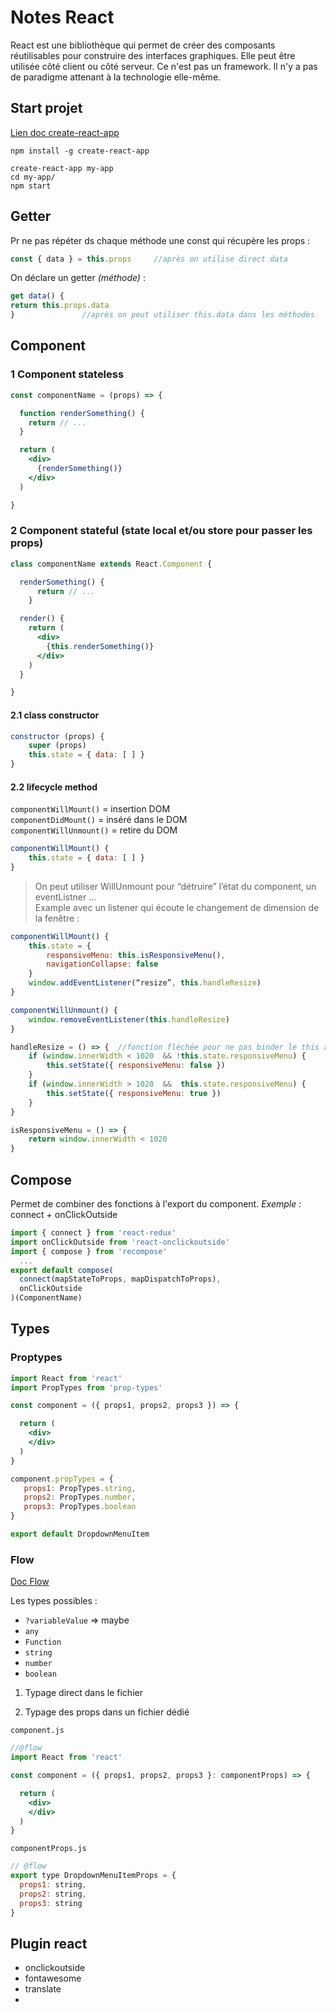 # Notes React

React est une bibliothèque qui permet de créer des composants réutilisables pour construire des interfaces graphiques. Elle peut être utilisée côté client ou côté serveur. Ce n'est pas un framework. Il n'y a pas de paradigme attenant à la technologie elle-même.

## Start projet
 
[Lien doc create-react-app](https://github.com/facebookincubator/create-react-app)

``` 
npm install -g create-react-app
```

```
create-react-app my-app
cd my-app/
npm start
```

## Getter

Pr ne pas répéter ds chaque méthode une const qui récupère les props :
```jsx
const { data } = this.props 	//après on utilise direct data
```
On déclare un getter _(méthode)_ :
```jsx
get data() { 
return this.props.data 
}				//après on peut utiliser this.data dans les méthodes
```
 
## Component

### 1 Component stateless

```jsx
const componentName = (props) => {

  function renderSomething() {
    return // ...
  }

  return (
    <div>
      {renderSomething()}
    </div>
  )

}
```

### 2 Component stateful (state local et/ou store pour passer les props)

```jsx
class componentName extends React.Component {

  renderSomething() {
      return // ...
    }

  render() {
    return (
      <div>
        {this.renderSomething()}
      </div>
    )
  }

}
```

#### 2.1 class constructor
```jsx
constructor (props) {
	super (props)
	this.state = { data: [ ] }
}
```

#### 2.2 lifecycle method  

`componentWillMount()`      = insertion DOM  
`componentDidMount()`       = inséré dans le DOM  
`componentWillUnmount()`    = retire du DOM

```jsx
componentWillMount() {
	this.state = { data: [ ] }
}
```

>On peut utiliser WillUnmount pour “détruire” l’état du component, un eventListner …  
Example avec un listener qui écoute le changement de dimension de la fenêtre :

```jsx
componentWillMount() {
    this.state = {
        responsiveMenu: this.isResponsiveMenu(),
        navigationCollapse: false
    }
    window.addEventListener(“resize”, this.handleResize)
}

componentWillUnmount() {
    window.removeEventListener(this.handleResize)
}

handleResize = () => { 	//fonction fléchée pour ne pas binder le this au state
    if (window.innerWidth < 1020  && !this.state.responsiveMenu) {
	    this.setState({ responsiveMenu: false })
    }
    if (window.innerWidth > 1020  &&  this.state.responsiveMenu) {
	    this.setState({ responsiveMenu: true })
    }
}

isResponsiveMenu = () => {
    return window.innerWidth < 1020
}
```

 ## Compose

Permet de combiner des fonctions à l'export du component.
_Exemple :_ connect + onClickOutside

```jsx
import { connect } from 'react-redux'
import onClickOutside from 'react-onclickoutside'
import { compose } from 'recompose'
  ...
export default compose(
  connect(mapStateToProps, mapDispatchToProps),
  onClickOutside
)(ComponentName)
```

 ## Types

### Proptypes

```jsx
import React from 'react'
import PropTypes from 'prop-types'

const component = ({ props1, props2, props3 }) => {

  return (
    <div>
    </div>
  )
}

component.propTypes = {
   props1: PropTypes.string,
   props2: PropTypes.number,
   props3: PropTypes.boolean
}

export default DropdownMenuItem
```

### Flow

[Doc Flow](https://flow.org/)

Les types possibles :
* `?variableValue` => maybe
* `any`
* `Function`
* `string`
* `number`
* `boolean`

1. Typage direct dans le fichier


2. Typage des props dans un fichier dédié

`component.js`
```jsx
//@flow
import React from 'react'

const component = ({ props1, props2, props3 }: componentProps) => {

  return (
    <div>
    </div>
  )
}
```

`componentProps.js`
```jsx
// @flow
export type DropdownMenuItemProps = {
  props1: string,
  props2: string,
  props3: string
}
```

## Plugin react

* onclickoutside
* fontawesome
* translate
* 